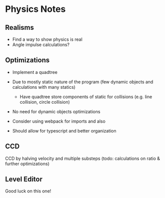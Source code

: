 # Physics Notes

## Realisms
- Find a way to show physics is real
- Angle impulse calculations?

## Optimizations
- Implement a quadtree
- Due to mostly static nature of the program (few dynamic objects and calculations with many statics)
    - Have quadtree store components of static for collisions (e.g. line collision, circle collision)
- No need for dynamic objects optimizations

- Consider using webpack for imports and also
- Should allow for typescript and better organization

## CCD
CCD by halving velocity and multiple substeps (todo: calculations on ratio & further optimizations)

## Level Editor
Good luck on this one!